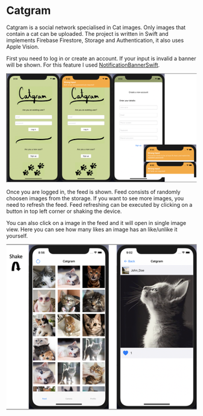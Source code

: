 # Catgram

Catgram is a social network specialised in Cat images. Only images that contain a cat can be uploaded. The project is written in Swift and implements Firebase Firestore, Storage and Authentication, it also uses Apple Vision.

First you need to log in or create an account. If your input is invalid a banner will be shown. For this feature I used [NotificationBannerSwift](http://cocoadocs.org/docsets/NotificationBannerSwift/1.0.1/).

![CreateAccount](https://github.com/eaglett/Catgram/blob/master/Images/CreateAccount.png?raw=true)

Once you are logged in, the feed is shown. Feed consists of randomly choosen images from the storage. If you want to see more images, you need to refresh the feed. Feed refreshing can be executed by clicking on a button in top left corner or shaking the device.

You can also click on a image in the feed and it will open in single image view. Here you can see how many likes an image has an like/unlike it yourself.

![Feed](https://github.com/eaglett/Catgram/blob/master/Images/Feed.png?raw=true)
